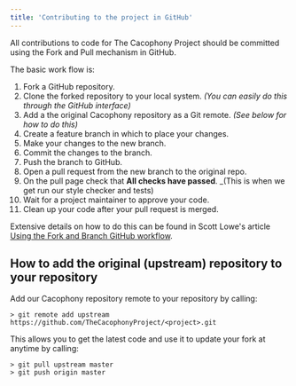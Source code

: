 ```yaml
---
title: 'Contributing to the project in GitHub'
---
```


All contributions to code for The Cacophony Project should be committed using the Fork and Pull mechanism in GitHub. 

The basic work flow is:
1. Fork a GitHub repository.
2. Clone the forked repository to your local system.  _(You can easily do this through the GitHub interface)_
3. Add a the original Cacophony repository as a Git remote. _(See below for how to do this)_
4. Create a feature branch in which to place your changes.
5. Make your changes to the new branch.
6. Commit the changes to the branch.
7. Push the branch to GitHub.
8. Open a pull request from the new branch to the original repo.
9. On the pull page check that **All checks have passed**.  _(This is when we get run our style checker and tests)
10. Wait for a project maintainer to approve your code.
11. Clean up your code after your pull request is merged.

Extensive details on how to do this can be found in Scott Lowe's article [Using the Fork and Branch GitHub workflow](https://blog.scottlowe.org/2015/01/27/using-fork-branch-git-workflow/).   

## How to add the original (upstream) repository to your repository
Add our Cacophony repository remote to your repository by calling:
```console
> git remote add upstream https://github.com/TheCacophonyProject/<project>.git
```
This allows you to get the latest code and use it to update your fork at anytime by calling:
```console
> git pull upstream master
> git push origin master
```